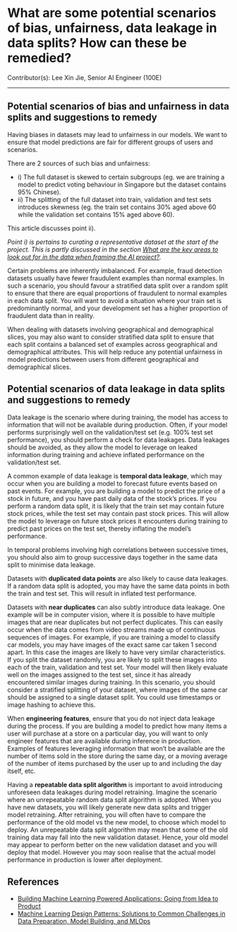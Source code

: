 # What are some potential scenarios of bias, unfairness, data leakage in data splits? How can these be remedied?

Contributor(s): Lee Xin Jie, Senior AI Engineer (100E)

---

## Potential scenarios of bias and unfairness in data splits and suggestions to remedy

Having biases in datasets may lead to unfairness in our models. We want to ensure that model predictions are fair for different groups of users and scenarios.

There are 2 sources of such bias and unfairness:
- i) The full dataset is skewed to certain subgroups (eg. we are training a model to predict voting behaviour in Singapore but the dataset contains 95% Chinese).
- ii) The splitting of the full dataset into train, validation and test sets introduces skewness (eg. the train set contains 30% aged above 60 while the validation set contains 15% aged above 60).

This article discusses point ii).

*Point i) is pertains to curating a representative dataset at the start of the project. This is partly discussed in the section [What are the key areas to look out for in the data when framing the AI project?](../1-pre-project-phase/key_areas_in_data.md).*

Certain problems are inherently imbalanced. For example, fraud detection datasets usually have fewer fraudulent examples than normal examples. In such a scenario, you should favour a stratified data split over a random split to ensure that there are equal proportions of fraudulent to normal examples in each data split. You will want to avoid a situation where your train set is predominantly normal, and your development set has a higher proportion of fraudulent data than in reality.

When dealing with datasets involving geographical and demographical slices, you may also want to consider stratified data split to ensure that each split contains a balanced set of examples across geographical and demographical attributes. This will help reduce any potential unfairness in model predictions between users from different geographical and demographical slices.


## Potential scenarios of data leakage in data splits and suggestions to remedy

Data leakage is the scenario where during training, the model has access to information that will not be available during production. Often, if your model performs surprisingly well on the validation/test set (e.g. 100% test set performance), you should perform a check for data leakages. Data leakages should be avoided, as they allow the model to leverage on leaked information during training and achieve inflated performance on the validation/test set.

A common example of data leakage is **temporal data leakage**, which may occur when you are building a model to forecast future events based on past events. For example, you are building a model to predict the price of a stock in future, and you have past daily data of the stock’s prices. If you perform a random data split, it is likely that the train set may contain future stock prices, while the test set may contain past stock prices. This will allow the model to leverage on future stock prices it encounters during training to predict past prices on the test set, thereby inflating the model’s performance. 

In temporal problems involving high correlations between successive times, you should also aim to group successive days together in the same data split to minimise data leakage.

Datasets with **duplicated data points** are also likely to cause data leakages. If a random data split is adopted, you may have the same data points in both the train and test set. This will result in inflated test performance.

Datasets with **near duplicates** can also subtly introduce data leakage. One example will be in computer vision, where it is possible to have multiple images that are near duplicates but not perfect duplicates. This can easily occur when the data comes from video streams made up of continuous sequences of images. For example, if you are training a model to classify car models, you may have images of the exact same car taken 1 second apart. In this case the images are likely to have very similar characteristics. If you split the dataset randomly, you are likely to split these images into each of the train, validation and test set. Your model will then likely evaluate well on the images assigned to the test set, since it has already encountered similar images during training. In this scenario, you should consider a stratified splitting of your dataset, where images of the same car should be assigned to a single dataset split. You could use timestamps or image hashing to achieve this.

When **engineering features**, ensure that you do not inject data leakage during the process. If you are building a model to predict how many items a user will purchase at a store on a particular day, you will want to only engineer features that are available during inference in production. Examples of features leveraging information that won’t be available are the number of items sold in the store during the same day, or a moving average of the number of items purchased by the user up to and including the day itself, etc.

Having a **repeatable data split algorithm** is important to avoid introducing unforeseen data leakages during model retraining. Imagine the scenario where an unrepeatable random data split algorithm is adopted. When you have new datasets, you will likely generate new data splits and trigger model retraining. After retraining, you will often have to compare the performance of the old model vs the new model, to choose which model to deploy. An unrepeatable data split algorithm may mean that some of the old training data may fall into the new validation dataset. Hence, your old model may appear to perform better on the new validation dataset and you will deploy that model. However you may soon realise that the actual model performance in production is lower after deployment.


## References

- [Building Machine Learning Powered Applications: Going from Idea to Product](https://www.oreilly.com/library/view/building-machine-learning/9781492045106/)
- [Machine Learning Design Patterns: Solutions to Common Challenges in Data Preparation, Model Building, and MLOps](https://www.oreilly.com/library/view/machine-learning-design/9781098115777/)
